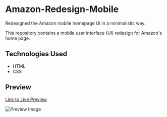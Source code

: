 # Amazon-Redesign-Mobile
Redesigned the Amazon mobile homepage UI in a minimalistic way.

This repository contains a mobile user interface (UI) redesign for Amazon's home page.

## Technologies Used

- HTML
- CSS

## Preview

[Link to Live Preview](https://example.com)

![Preview Image](preview.png)

